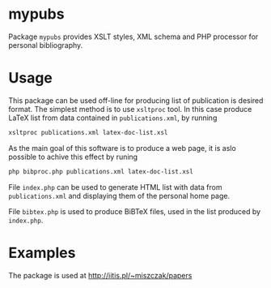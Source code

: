 # mypubs

Package `mypubs` provides XSLT styles, XML schema and PHP processor for personal bibliography.

# Usage

This package can be used off-line for producing list of publication is desired format. The simplest method is to use `xsltproc` tool. In this case produce LaTeX list from data contained in `publications.xml`, by running

```bash
xsltproc publications.xml latex-doc-list.xsl
```

As the main goal of this software is to produce a web page, it is aslo possible to achive this effect by runing 

```bash
php bibproc.php publications.xml latex-doc-list.xsl
```

File `index.php` can be used to generate HTML list with data from `publications.xml` and displaying them of the personal home page.

File `bibtex.php` is used to produce BiBTeX files, used in the list produced by `index.php`.

# Examples

The package is used at http://iitis.pl/~miszczak/papers
